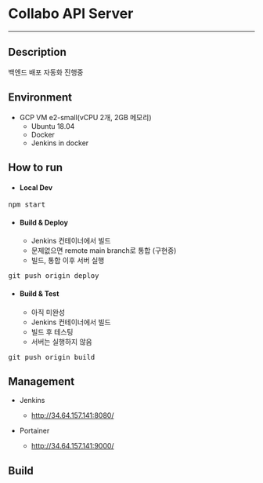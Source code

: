 # Collabo API Server

---

## Description
백엔드 배포 자동화 진행중


## Environment
- GCP VM e2-small(vCPU 2개, 2GB 메모리)
  - Ubuntu 18.04
  - Docker
  - Jenkins in docker


## How to run

- #### Local Dev
<pre>
npm start
</pre>


- #### Build & Deploy
  - Jenkins 컨테이너에서 빌드
  - 문제없으면 remote main branch로 통합 (구현중)
  - 빌드, 통합 이후 서버 실행
<pre>
git push origin deploy
</pre>


- #### Build & Test
  - 아직 미완성
  - Jenkins 컨테이너에서 빌드
  - 빌드 후 테스팅
  - 서버는 실행하지 않음
<pre>
git push origin build
</pre>

## Management
- Jenkins
  - http://34.64.157.141:8080/

- Portainer
  - http://34.64.157.141:9000/


## Build


